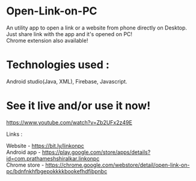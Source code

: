 # Open-Link-on-PC
An utility app to open a link or a website from phone directly on Desktop. Just share link with the app and it's opened on PC!
<br>Chrome extension also available!

# Technologies used :
Android studio(Java, XML), Firebase, Javascript.

# See it live and/or use it now!

https://www.youtube.com/watch?v=Zb2UFx2z49E

Links :

Website - https://bit.ly/linkonpc
<br>Android app - https://play.google.com/store/apps/details?id=com.prathameshshiralkar.linkonpc
<br>Chrome store - https://chrome.google.com/webstore/detail/open-link-on-pc/bdnfnkhfbgepokkkkbookefhdfibpnbc
